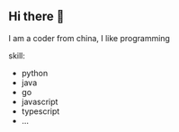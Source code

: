 ## Hi there 👋
I am a coder from china, I like programming

skill:
- python
- java
- go
- javascript
- typescript
- ...
